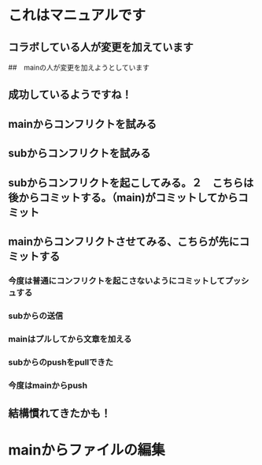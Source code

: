 # これはマニュアルです
## コラボしている人が変更を加えています

##　mainの人が変更を加えようとしています

## 成功しているようですね！

## mainからコンフリクトを試みる
## subからコンフリクトを試みる



## subからコンフリクトを起こしてみる。２　こちらは後からコミットする。（main)がコミットしてからコミット

## mainからコンフリクトさせてみる、こちらが先にコミットする

### 今度は普通にコンフリクトを起こさないようにコミットしてプッシュする
### subからの送信
### mainはプルしてから文章を加える

### subからのpushをpullできた
### 今度はmainからpush 


## 結構慣れてきたかも！


# mainからファイルの編集
